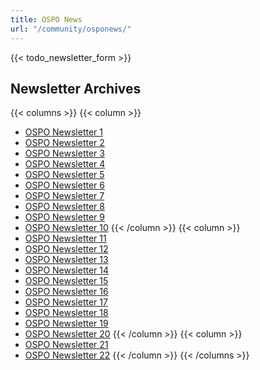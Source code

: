 ```yaml
---
title: OSPO News
url: "/community/osponews/"
---
```


{{< todo_newsletter_form >}}

## Newsletter Archives

{{< columns >}}
{{< column >}}
- [OSPO Newsletter 1](https://ospo-news.ghost.io/ospo-news-from-the-todo-group/)
- [OSPO Newsletter 2](https://ospo-news.ghost.io/ospo-news-from-the-todo-group-issue-2/)
- [OSPO Newsletter 3](https://ospo-news.ghost.io/ospo-news-from-the-todo-group-issue-3/)
- [OSPO Newsletter 4](https://ospo-news.ghost.io/ospo-news-from-the-todo-group-issue-4/)
- [OSPO Newsletter 5](https://ospo-news.ghost.io/ospo-news-from-the-todo-group-issue-5/)
- [OSPO Newsletter 6](https://ospo-news.ghost.io/ospo-news-from-the-todo-group-issue-6/)
- [OSPO Newsletter 7](https://ospo-news.ghost.io/ospo-news-from-the-todo-group-issue-7/)
- [OSPO Newsletter 8](https://ospo-news.ghost.io/ospo-news-from-the-todo-group-issue-8/)
- [OSPO Newsletter 9](https://ospo-news.ghost.io/ospo-news-from-the-todo-group-issue-9/)
- [OSPO Newsletter 10](https://ospo-news.ghost.io/ospo-news-from-the-todo-group-issue-10/)
{{< /column >}}
{{< column >}}
- [OSPO Newsletter 11](https://ospo-news.ghost.io/ospo-news-from-the-todo-group-issue-11/)
- [OSPO Newsletter 12](https://ospo-news.ghost.io/ospo-news-from-the-todo-group-issue-12/)
- [OSPO Newsletter 13](https://ospo-news.ghost.io/ospo-news-from-the-todo-group-issue-13/)
- [OSPO Newsletter 14](https://ospo-news.ghost.io/ospo-news-from-the-todo-group-issue-14/)
- [OSPO Newsletter 15](https://ospo-news.ghost.io/ospo-news-from-the-todo-group-issue-15/)
- [OSPO Newsletter 16](https://ospo-news.ghost.io/ospo-news-from-the-todo-group-issue-16/)
- [OSPO Newsletter 17](https://ospo-news.ghost.io/ospo-news-from-the-todo-group-issue-17/)
- [OSPO Newsletter 18](https://ospo-news.ghost.io/ospo-news-from-the-todo-group-issue-18/)
- [OSPO Newsletter 19](https://ospo-news.ghost.io/ospo-news-from-the-todo-group-issue-19/)
- [OSPO Newsletter 20](https://ospo-news.ghost.io/ospo-newsletter-20/)
{{< /column >}}
{{< column >}}
- [OSPO Newsletter 21](https://ospo-news.ghost.io/osponews-from-the-todo-group-issue-21/)
- [OSPO Newsletter 22](https://ospo-news.ghost.io/osponews-from-the-todo-group-issue-22/)
{{< /column >}}
{{< /columns >}}